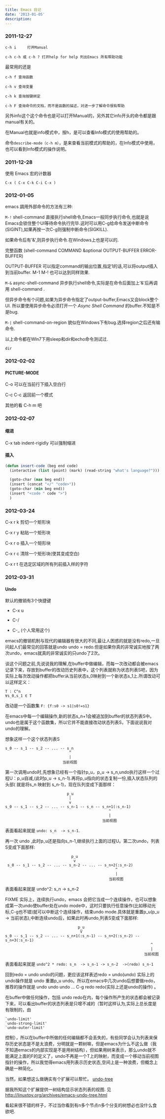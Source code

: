 ```yaml
---
title: Emacs 日记
date: '2013-01-05'
description:
---
```



### 2011-12-27 

`c-h i     打开Manual`

`c-h c-h 或 c-h ? 打开help for help 列出Emacs 所有帮助功能`

最常用的还是

`c-h f 查询函数`

`c-h v 查询变量`

`c-h k 查询按键绑定`

`c-h F 查询命令的文档，而不是函数的描述，对进一步了解命令很有帮助`

另外info这个这个命令也是可以打开Manual的，另外其它info开头的命令都是跟manual有关的。

在Manual也就是info模式中，按h，是可以查看Info模式的使用帮助的。

命令`describe-mode（c-h m）`，是来查看当前模式的帮助的，在Info模式中使用，也可以看到Info模式的操作说明。

###  2011-12-28

使用 Emacs 宏的计数器

`C-x ( C-x C-k C-i C-x )`

### 2012-01-05

emacs 調用外部命令的方法有三种:

`M-!`   shell-command	 直接执行shell命令,Emacs一般同步执行命令,也就是说Emacs会锁住整个UI等待命令执行完毕.这时可以用C-g给命令发送中断命令(SIGINT),如果再按一次C-g则强制中断命令(SIGKILL).

如果命令后有'&',则异步执行命令.在Windows上也是可以的.

完整函数 (shell-command COMMAND &optional OUTPUT-BUFFER ERROR-BUFFER)

OUTPUT-BUFFER 可以指定command的输出位置,指定1的话,可以将output插入到当前buffer. M-1 M-! 也可以达到同样效果.

`M-&`   async-shell-command 异步执行shell命令,实际是在命令后面加上'&'后再调用 shell-command .

但异步命令有个问题,如果为异步命令指定了output-buffer,Emacs又会block整个UI. 所以要使用异步命令必须打开一个 *Async Shell Command* 的buffer.不知是不是bug.

`M-|`  shell-command-on-region  貌似在Windows下有bug.选择region之后还有输命令.

以上命令都在WIn7下用sleep和dir和echo命令测试过.

    dir

### 2012-02-02

#### PICTURE-MODE


C-o 可以在当前行下插入空白行

C-c C-c 返回前一个模式

其他的看 C-h m 吧


### 2012-02-07

#### 缩进

C-x tab indent-rigidly 可以强制缩进

#### 插入

```lisp
(defun insert-code (beg end code)
  (interactive (list (point) (mark) (read-string "what's language?")))
  
  (goto-char (max beg end))
  (insert (concat "</" "code>"))
  (goto-char (min beg end))
  (insert "<code " code ">")
  )
```


### 2012-03-24

C-x r k 剪切一个矩形块

C-x r y 粘贴一个矩形块

C-x r o 插入一个矩形块

C-x r c 清除一个矩形块(使其变成空白)

C-x r t 在选定区域的所有列前插入样的字符

### 2012-03-31

#### Undo

默认的撤销有3个快捷键

- C-x u

- C-/

- C-_ (个人常用这个)


emacs的撤销机制与现代的编辑器有很大的不同,最让人困惑的就是没有redo,一旦问起人们最常见的回答就是undo undo = redo.但是如果你真的非常诚实地按了两次undo，emacs就真的非常诚实的只undo了2次。

谈这个问题之前,先说说我的理解,在buffer中做编辑，而每一次改动都会被emacs记录下来，存放到buffer的改动历史列表中，这个列表就称为状态列表S吧，因为实际上每次改动操作都把buffer从当前状态s_0映射到一个新状态s_1上.所谓改动可以这样定义： 

	T : C^n
	∀s_0,s_1 ∈ T

改动是一个函数集 `F: {f:s0 -> s1|s0!=s1}`

在emacs中每一个编辑操作,新的状态s_n+1会被追加到buffer的状态列表S中。undo也是属于这个函数集，所以它并不能直接改动状态列表S，下面说说我对undo的理解。

想象这样一个这个状态列表S

    s_0 -- s_1 -- s_2 -- ... -- s_n
                                 ^
                                 |
                              当前视图

 
第一次调用undo时,先想象已经有一个指针p_u，p_u -> s_n,undo执行这样一个过程U：p_u自减,(此时p_u -> s_n-1).再将p_u指向的状态复制一份,插入状态队列的头部( 就是将s_n 映射到 s_n-1)，现在队列变成下面那样：

                                p_u
                                 |
                                 v
    s_0 -- s_1 -- s_2 -- ... -- s_n-1 -- s_n -- s_n+1(:s_n-1)
                                                   ^
                                                   |
                                                当前视图

表面看起来就是 `undo: s_n  -> s_n-1`.
 
再一次 undo ,此时p_u还是指向s_n-1,继续执行上面的过程U。第二次undo，列表S变成下面那样:

                                  p_u
                                   v
     s_0 -- s_1 -- s_2 -- ... -- s_n-2 -- ... -- s_n+2(:s_n-2)
                                                      ^
                                                      |
                                                   当前视图

表面看起来就是 undo^2: s_n   -> s_n-2

FIXME 实际上，连续执行undo，emacs 会把它当成一个连续操作，也可以想象成第一次undo使buffer处在undo mode中，这时只要执行任意操作(比如移动光标,C-g也不错)就可以中断这个连续操作，结束undo mode.具体就是重置p_u(p_u -> 当前状态),中断连续undo后，如果此时再undo,列表S变成下面那样:

                                     p_u
                                      V
    s_0 -- s_1 -- s_2 -- ... -- s_n+1(:s_n-1) -- s_n+2(:s_n-2) -- s_n+3(:s_n-1)
                                                                      ^
                                                                      |
                                                                   当前视图

表面看起来就是 `undo^2 * redo: s_n  -> s_n-1 -> s_n-2  ->(redo) s_n-1`

回到redo = undo undo的问题，更应该这样表述redo = undo(undo)   实际上的undo操作就是 undo 重置p_u undo。所以在emacs中几次undo后想要做redo，推荐的操作就是 undo undo undo ... C-g redo redo(实际上还是undo的操作) 。

在buffer中做任何操作，包括 undo redo在内，每个操作所产生的状态都会被记录下来，可以看出buffer的状态列表是只增不减的（暂时这样认为,实际上总长度是有限制的，由

    `undo-limit' 
    `undo-strong-limit'
    `undo-outer-limit' 
   
控制），所以在buffer中所做的任何编辑都不会丢失的，有些同学会认为列表来保存历史状态是不是太浪费，分明就是一颗树嘛，但是emacs为什么不这么做（我不知道emacs的内部实现是不是用树结构），但如果用树来表示，那么undo就不能满足上面的F的定义了，undo不再是一个T上的映射，而变成一个移动当前视图指针的操作，所以我觉得emacs用列表示历史状态,空间上是一种浪费，但概念上确是一种简化。

当然，如果想这么做确实有个扩展可以帮忙。 [undo-tree](http://www.dr-qubit.org/download.php?file=undo-tree/undo-tree.el)

据我所知这个扩展提供一树结构显示状态列表的视图. 见 http://linuxtoy.org/archives/emacs-undo-tree.html

看起来很不错的样子，不过当你看到有n多个节点n多个分支的树想必也没什么食欲吧.
